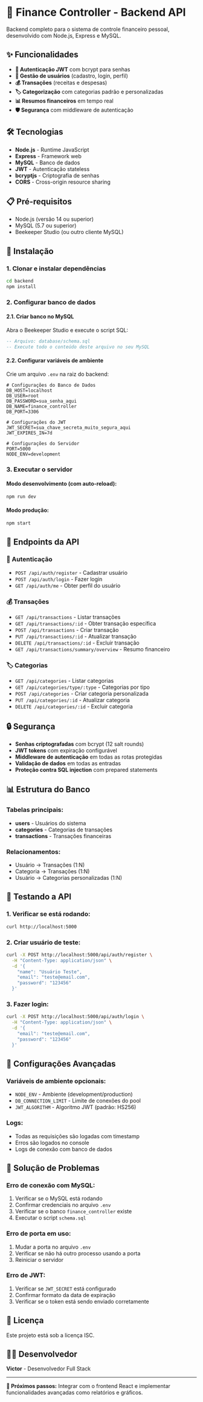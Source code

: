 # 🚀 Finance Controller - Backend API

Backend completo para o sistema de controle financeiro pessoal, desenvolvido com Node.js, Express e MySQL.

## ✨ Funcionalidades

- **🔐 Autenticação JWT** com bcrypt para senhas
- **👥 Gestão de usuários** (cadastro, login, perfil)
- **💰 Transações** (receitas e despesas)
- **🏷️ Categorização** com categorias padrão e personalizadas
- **📊 Resumos financeiros** em tempo real
- **🛡️ Segurança** com middleware de autenticação

## 🛠️ Tecnologias

- **Node.js** - Runtime JavaScript
- **Express** - Framework web
- **MySQL** - Banco de dados
- **JWT** - Autenticação stateless
- **bcryptjs** - Criptografia de senhas
- **CORS** - Cross-origin resource sharing

## 📋 Pré-requisitos

- Node.js (versão 14 ou superior)
- MySQL (5.7 ou superior)
- Beekeeper Studio (ou outro cliente MySQL)

## 🚀 Instalação

### 1. Clonar e instalar dependências
```bash
cd backend
npm install
```

### 2. Configurar banco de dados

#### 2.1. Criar banco no MySQL
Abra o Beekeeper Studio e execute o script SQL:
```sql
-- Arquivo: database/schema.sql
-- Execute todo o conteúdo deste arquivo no seu MySQL
```

#### 2.2. Configurar variáveis de ambiente
Crie um arquivo `.env` na raiz do backend:
```env
# Configurações do Banco de Dados
DB_HOST=localhost
DB_USER=root
DB_PASSWORD=sua_senha_aqui
DB_NAME=finance_controller
DB_PORT=3306

# Configurações do JWT
JWT_SECRET=sua_chave_secreta_muito_segura_aqui
JWT_EXPIRES_IN=7d

# Configurações do Servidor
PORT=5000
NODE_ENV=development
```

### 3. Executar o servidor

#### Modo desenvolvimento (com auto-reload):
```bash
npm run dev
```

#### Modo produção:
```bash
npm start
```

## 📡 Endpoints da API

### 🔐 Autenticação
- `POST /api/auth/register` - Cadastrar usuário
- `POST /api/auth/login` - Fazer login
- `GET /api/auth/me` - Obter perfil do usuário

### 💰 Transações
- `GET /api/transactions` - Listar transações
- `GET /api/transactions/:id` - Obter transação específica
- `POST /api/transactions` - Criar transação
- `PUT /api/transactions/:id` - Atualizar transação
- `DELETE /api/transactions/:id` - Excluir transação
- `GET /api/transactions/summary/overview` - Resumo financeiro

### 🏷️ Categorias
- `GET /api/categories` - Listar categorias
- `GET /api/categories/type/:type` - Categorias por tipo
- `POST /api/categories` - Criar categoria personalizada
- `PUT /api/categories/:id` - Atualizar categoria
- `DELETE /api/categories/:id` - Excluir categoria

## 🔒 Segurança

- **Senhas criptografadas** com bcrypt (12 salt rounds)
- **JWT tokens** com expiração configurável
- **Middleware de autenticação** em todas as rotas protegidas
- **Validação de dados** em todas as entradas
- **Proteção contra SQL injection** com prepared statements

## 📊 Estrutura do Banco

### Tabelas principais:
- **users** - Usuários do sistema
- **categories** - Categorias de transações
- **transactions** - Transações financeiras

### Relacionamentos:
- Usuário → Transações (1:N)
- Categoria → Transações (1:N)
- Usuário → Categorias personalizadas (1:N)

## 🧪 Testando a API

### 1. Verificar se está rodando:
```bash
curl http://localhost:5000
```

### 2. Criar usuário de teste:
```bash
curl -X POST http://localhost:5000/api/auth/register \
  -H "Content-Type: application/json" \
  -d '{
    "name": "Usuário Teste",
    "email": "teste@email.com",
    "password": "123456"
  }'
```

### 3. Fazer login:
```bash
curl -X POST http://localhost:5000/api/auth/login \
  -H "Content-Type: application/json" \
  -d '{
    "email": "teste@email.com",
    "password": "123456"
  }'
```

## 🔧 Configurações Avançadas

### Variáveis de ambiente opcionais:
- `NODE_ENV` - Ambiente (development/production)
- `DB_CONNECTION_LIMIT` - Limite de conexões do pool
- `JWT_ALGORITHM` - Algoritmo JWT (padrão: HS256)

### Logs:
- Todas as requisições são logadas com timestamp
- Erros são logados no console
- Logs de conexão com banco de dados

## 🚨 Solução de Problemas

### Erro de conexão com MySQL:
1. Verificar se o MySQL está rodando
2. Confirmar credenciais no arquivo `.env`
3. Verificar se o banco `finance_controller` existe
4. Executar o script `schema.sql`

### Erro de porta em uso:
1. Mudar a porta no arquivo `.env`
2. Verificar se não há outro processo usando a porta
3. Reiniciar o servidor

### Erro de JWT:
1. Verificar se `JWT_SECRET` está configurado
2. Confirmar formato da data de expiração
3. Verificar se o token está sendo enviado corretamente

## 📝 Licença

Este projeto está sob a licença ISC.

## 👨‍💻 Desenvolvedor

**Victor** - Desenvolvedor Full Stack

---

**🎯 Próximos passos:** Integrar com o frontend React e implementar funcionalidades avançadas como relatórios e gráficos.
